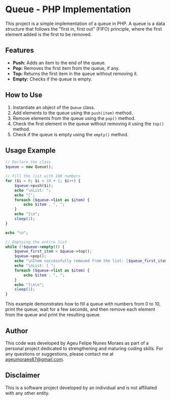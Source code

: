 # Queue - PHP Implementation

This project is a simple implementation of a queue in PHP. A queue is a data structure that follows the "first in, first out" (FIFO) principle, where the first element added is the first to be removed.

## Features

- **Push:** Adds an item to the end of the queue.
- **Pop:** Removes the first item from the queue, if any.
- **Top:** Returns the first item in the queue without removing it.
- **Empty:** Checks if the queue is empty.

## How to Use

1. Instantiate an object of the `Queue` class.
2. Add elements to the queue using the `push(item)` method.
3. Remove elements from the queue using the `pop()` method.
4. Check the first element in the queue without removing it using the `top()` method.
5. Check if the queue is empty using the `empty()` method.

## Usage Example

```php
// Declare the class
$queue = new Queue();

// Fill the list with 100 numbers
for ($i = 0; $i < 10 + 1; $i++) {
    $queue->push($i);
    echo "\nList: ";
    echo "[";
    foreach ($queue->list as $item) {
        echo $item . ", ";
    }
    echo "]\n";
    sleep(1);
}

echo "\n";

// Emptying the entire list
while (!$queue->empty()) {
    $queue_first_item = $queue->top();
    $queue->pop();
    echo "\nItem successfully removed from the list: [$queue_first_item]\n";
    echo "\nList: [ ";
    foreach ($queue->list as $item) {
        echo $item . ", ";
    }
    echo "]\n\n";
    sleep(1);
}
```
This example demonstrates how to fill a queue with numbers from 0 to 10, print the queue, wait for a few seconds, and then remove each element from the queue and print the resulting queue.

## Author

This code was developed by Ageu Felipe Nunes Moraes as part of a personal project dedicated to strengthening and maturing coding skills. For any questions or suggestions, please contact me at [ageumoraes67@gmail.com](mailto:ageumoraes67@gmail.com).

## Disclaimer

This is a software project developed by an individual and is not affiliated with any other entity.
